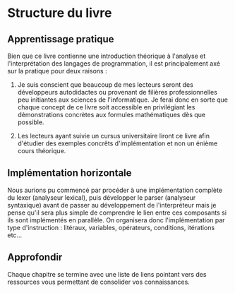 # Structure du livre

## Apprentissage pratique
Bien que ce livre contienne une introduction théorique à l'analyse et l'interprétation des langages de programmation, il est principalement axé sur la pratique pour deux raisons :

1. Je suis conscient que beaucoup de mes lecteurs seront des développeurs autodidactes ou provenant de filières professionnelles peu initiantes aux sciences de l'informatique. Je ferai donc en sorte que chaque concept de ce livre soit accessible en privilégiant les démonstrations concrètes aux formules mathématiques dès que possible.

2. Les lecteurs ayant suivie un cursus universitaire liront ce livre afin d'étudier des exemples concrêts d'implémentation et non un énième cours théorique.

## Implémentation horizontale
Nous aurions pu commencé par procéder à une implémentation complète du lexer (analyseur lexical), puis développer le parser (analyseur syntaxique) avant de passer au développement de l'interpréteur mais je pense qu'il sera plus simple de comprendre le lien entre ces composants si ils sont implémentés en parallèle. On organisera donc l'implémentation par type d'instruction : litéraux, variables, opérateurs, conditions, itérations etc...

## Approfondir
Chaque chapitre se termine avec une liste de liens pointant vers des ressources vous permettant de consolider vos connaissances.
‌